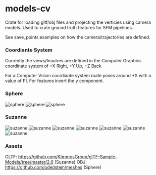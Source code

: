 # models-cv
Crate for loading gltf/obj files and projecting the verticies using camera models. Used to crate ground truth features for SFM pipelines. 

See save_points examples on how the camera/trajectories are defined.

### Coordiante System
Currently the views/feautres are defined in the Computer Graphics coordinate system of +X Right, +Y Up, +Z Back

For a Computer Vision coordiante system roate poses around +X with a value of PI. For features invert the y component.

### Sphere
![sphere](doc/camera_features_sphere_1.png)
![sphere](doc/camera_features_sphere_2.png)
![sphere](doc/camera_features_sphere_3.png)


### Suzanne
![suzanne](doc/camera_features_Suzanne_1.png)
![suzanne](doc/camera_features_Suzanne_2.png)
![suzanne](doc/camera_features_Suzanne_3.png)
![suzanne](doc/camera_features_Suzanne_4.png)
![suzanne](doc/camera_features_Suzanne_5.png)
![suzanne](doc/camera_features_Suzanne_6.png)
![suzanne](doc/camera_features_Suzanne_7.png)

### Assets

GLTF: https://github.com/KhronosGroup/glTF-Sample-Models/tree/master/2.0 (Suzanne)
OBJ: https://github.com/odedstein/meshes (Sphere)
